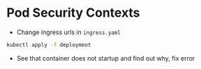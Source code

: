 # Pod Security Contexts

* Change ingress urls in `ingress.yaml`

```sh
kubectl apply -f deployment
```

* See that container does not startup and find out why, fix error
